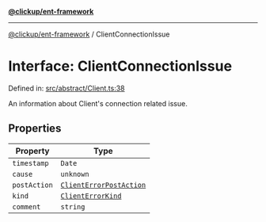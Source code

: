 [**@clickup/ent-framework**](../README.md)

***

[@clickup/ent-framework](../globals.md) / ClientConnectionIssue

# Interface: ClientConnectionIssue

Defined in: [src/abstract/Client.ts:38](https://github.com/clickup/ent-framework/blob/master/src/abstract/Client.ts#L38)

An information about Client's connection related issue.

## Properties

| Property | Type |
| ------ | ------ |
| <a id="timestamp"></a> `timestamp` | `Date` |
| <a id="cause"></a> `cause` | `unknown` |
| <a id="postaction"></a> `postAction` | [`ClientErrorPostAction`](../type-aliases/ClientErrorPostAction.md) |
| <a id="kind"></a> `kind` | [`ClientErrorKind`](../type-aliases/ClientErrorKind.md) |
| <a id="comment"></a> `comment` | `string` |
